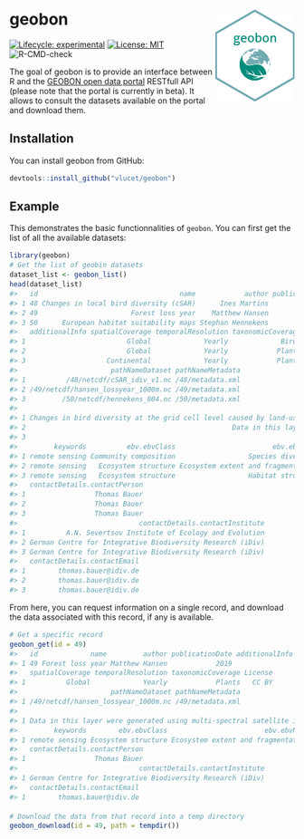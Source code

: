 
<!-- README.md is generated from README.Rmd. Please edit that file -->

# geobon <img src="inst/images/sticker.png" align="right" width=140/>

<!-- badges: start -->

[![Lifecycle:
experimental](https://img.shields.io/badge/lifecycle-experimental-orange.svg)](https://www.tidyverse.org/lifecycle/#experimental)
[![License:
MIT](https://img.shields.io/badge/License-MIT-yellow.svg)](https://opensource.org/licenses/MIT)
![R-CMD-check](https://github.com/VLucet/geobon/workflows/R-CMD-check/badge.svg)
<!-- badges: end -->

The goal of geobon is to provide an interface between R and the [GEOBON
open data portal](https://portal.geobon.org/index%3E) RESTfull API
(please note that the portal is currently in beta). It allows to consult
the datasets available on the portal and download them.

## Installation

You can install geobon from GitHub:

``` r
devtools::install_github("vlucet/geobon")
```

## Example

This demonstrates the basic functionnalities of `geobon`. You can first
get the list of all the available datasets:

``` r
library(geobon)
# Get the list of geobin datasets
dataset_list <- geobon_list()
head(dataset_list)
#>   id                                   name            author publicationDate
#> 1 48 Changes in local bird diversity (cSAR)      Ines Martins            2018
#> 2 49                       Forest loss year    Matthew Hansen            2019
#> 3 50      European habitat suitability maps Stephan Hennekens            2020
#>   additionalInfo spatialCoverage temporalResolution taxonomicCoverage License
#> 1                         Global             Yearly             Birds   CC BY
#> 2                         Global             Yearly            Plants   CC BY
#> 3                    Continental             Yearly            Plants   CC BY
#>                       pathNameDataset pathNameMetadata
#> 1          /48/netcdf/cSAR_idiv_v1.nc /48/metadata.xml
#> 2 /49/netcdf/hansen_lossyear_1000m.nc /49/metadata.xml
#> 3         /50/netcdf/hennekens_004.nc /50/metadata.xml
#>                                                                                                                                                                                                                                                                                                                                                                                                                abstract
#> 1 Changes in bird diversity at the grid cell level caused by land-use, estimated by the cSAR model (Martins &amp;amp; Pereira, 2017). It reports changes in species number (percentage and absolute), relative to 1900, for all bird species, forest bird species, and non-forest bird species in each cell. Uses the LUH 2.0 projections for land-use, and the PREDICTS coefficients for bird affinities to land-uses.
#> 2                                                   Data in this layer were generated using multi-spectral satellite imagery from the Landsat 7 thematic mapper plus (ETM+) sensor. The clear surface observations from over 600,000 images were analysed using Google Earth Engine, a cloud platform for earth observation and data analysis, to determine per pixel tree cover using a supervised learning algorithm.
#> 3                                                                                                                                                                                                                                                                                                                                                                             Changes in habitat suitability in europe.
#>         keywords          ebv.ebvClass                        ebv.ebvName
#> 1 remote sensing Community composition                  Species diversity
#> 2 remote sensing   Ecosystem structure Ecosystem extent and fragmentation
#> 3 remote sensing   Ecosystem structure                  Habitat structure
#>   contactDetails.contactPerson
#> 1                 Thomas Bauer
#> 2                 Thomas Bauer
#> 3                 Thomas Bauer
#>                              contactDetails.contactInstitute
#> 1          A.N. Severtsov Institute of Ecology and Evolution
#> 2 German Centre for Integrative Biodiversity Research (iDiv)
#> 3 German Centre for Integrative Biodiversity Research (iDiv)
#>   contactDetails.contactEmail
#> 1        thomas.bauer@idiv.de
#> 2        thomas.bauer@idiv.de
#> 3        thomas.bauer@idiv.de
```

From here, you can request information on a single record, and download
the data associated with this record, if any is available.

``` r
# Get a specific record
geobon_get(id = 49)
#>   id             name         author publicationDate additionalInfo
#> 1 49 Forest loss year Matthew Hansen            2019               
#>   spatialCoverage temporalResolution taxonomicCoverage License
#> 1          Global             Yearly            Plants   CC BY
#>                       pathNameDataset pathNameMetadata
#> 1 /49/netcdf/hansen_lossyear_1000m.nc /49/metadata.xml
#>                                                                                                                                                                                                                                                                                                                                                              abstract
#> 1 Data in this layer were generated using multi-spectral satellite imagery from the Landsat 7 thematic mapper plus (ETM+) sensor. The clear surface observations from over 600,000 images were analysed using Google Earth Engine, a cloud platform for earth observation and data analysis, to determine per pixel tree cover using a supervised learning algorithm.
#>         keywords        ebv.ebvClass                        ebv.ebvName
#> 1 remote sensing Ecosystem structure Ecosystem extent and fragmentation
#>   contactDetails.contactPerson
#> 1                 Thomas Bauer
#>                              contactDetails.contactInstitute
#> 1 German Centre for Integrative Biodiversity Research (iDiv)
#>   contactDetails.contactEmail
#> 1        thomas.bauer@idiv.de

# Download the data from that record into a temp directory
geobon_download(id = 49, path = tempdir())
```
